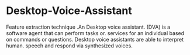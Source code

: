 # Desktop-Voice-Assistant
Feature extraction technique .An Desktop voice assistant. (DVA) is a software agent that can perform tasks or. services for an individual based on commands or questions. Desktop voice assistants are able to interpret human. speech and respond via synthesized voices.
